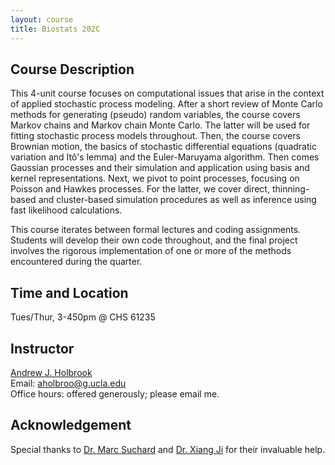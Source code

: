 ```yaml
---
layout: course
title: Biostats 202C
---
```


## Course Description

This 4-unit course focuses on computational issues that arise in the context of applied stochastic process modeling. After a short review of Monte Carlo methods for generating (pseudo) random variables, the course covers Markov chains and Markov chain Monte Carlo. The latter will be used for fitting stochastic process models throughout. Then, the course covers Brownian motion, the basics of stochastic differential equations (quadratic variation and Itô's lemma) and the Euler-Maruyama algorithm. Then comes Gaussian processes and their simulation and application using basis and kernel representations. Next, we pivot to point processes, focusing on Poisson and Hawkes processes. For the latter, we cover direct, thinning-based and cluster-based simulation procedures as well as inference using fast likelihood calculations. 

This course iterates between formal lectures and coding assignments. Students will develop their own code throughout, and the final project involves the rigorous implementation of one or more of the methods encountered during the quarter.

## Time and Location

Tues/Thur, 3-450pm @ CHS 61235

## Instructor

[Andrew J. Holbrook](http://andrewjholbrook.github.io/)\
Email: <aholbroo@g.ucla.edu>\
Office hours: offered generously; please email me.


## Acknowledgement

Special thanks to [Dr. Marc Suchard](https://ph.ucla.edu/faculty/suchard) and [Dr. Xiang Ji](https://xiang-ji-ncsu.github.io/) for their invaluable help.

